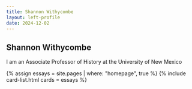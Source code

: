 ```yaml
---
title: Shannon Withycombe 
layout: left-profile
date: 2024-12-02
---
```



## Shannon Withycombe 

I am an Associate Professor of History at the University of New Mexico

{% assign essays = site.pages | where: "homepage", true %}
{% include card-list.html cards = essays %}
